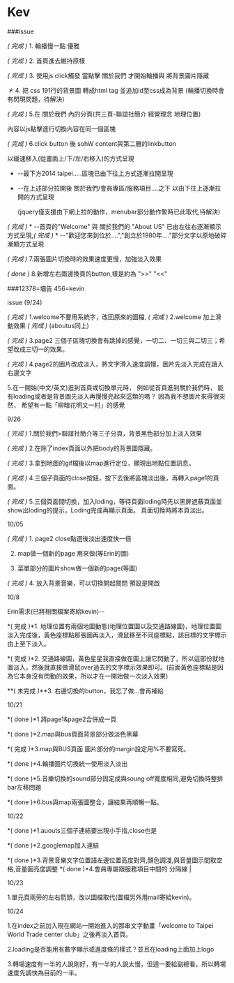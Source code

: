Kev
===

###issue

*( 完成 )* 1. 輪播慢一點 優雅 

*( 完成 )* 2. 首頁進去維持原樣

*( 完成 )* 3. 使用js click觸發 當點擊 關於我們 才開始輪播與 將背景圖片隱藏

*＊* 4. 把 css 191行的背景圖 轉成html tag 並追加id至css成為背景
(輪播切換時會有閃現問題，待解決)

*( 完成 )* 5.在 關於我們 內的分頁(共三頁-聯誼社簡介 經營理念 地理位置) 

內容以js點擊進行切換內容在同一個區塊

*( 完成 )* 6.click button 後 sohW  content與第二層的linkbutton 

  以緩速移入(從畫面上/下/左/右移入)的方式呈現

* --最下方2014 taipei.....區塊已由下往上方式逐漸拉開呈現
* --在上述部分拉開後 關於我們/會員專區/服務項目....之下 以由下往上逐漸拉開的方式呈現

  (jquery僅支援由下網上拉的動作，menubar部分動作暫時已此取代,待解決)

*( 完成 )* * --首頁的"Welcome" 與 關於我們的 "About US" 已由左往右逐漸顯示方式呈現,*( 完成 )* * --"歡迎您來到位於....","創立於1980年...."部分文字以原地破碎漸顯方式呈現

*( 完成 )* 7.兩張圖片切換時的效果速度更慢，加強淡入效果

*( done )* 8.新增左右兩邊換頁的button,樣是約為 ">>" "<<"


###12378=壩告   456=kevin



issue (9/24)

*( 完成 )* 1.welcome不要用系統字，改回原來的圖檔,
*( 完成 )* 2.welcome 加上滑動效果
*( 完成 )* (aboutus同上)

*( 完成 )* 3.page2 三個子區塊切換會有跳掉的感覺，一切二、一切三與二切三；希望改成三切一的效果。

*( 完成 )* 4.page2的圖片改成淡入，將文字滑入速度調慢，圖片先淡入完成在讀入右邊文字


5.在一開始(中文/英文)進到首頁或切換單元時，
例如從首頁進到關於我們時，
能有loading或者是背景圖先淡入再慢慢亮起來這類的嗎？
因為我不想圖片來得很突然，
希望有一點「柳暗花明又一村」的感覺

9/26

*( 完成 )* 1.關於我們>聯誼社簡介等三子分頁，背景黑色部分加上淡入效果

*( 完成 )* 2.在除了index頁面以外把body的背景圖隱藏。

*( 完成 )* 3.拿到地圖的gif檔後以map進行定位，顯現出地點位置訊息。

*( 完成 )* 4.三個子頁面的close按鈕，按下去後將區塊淡出後，再轉入page1的頁面。

*( 完成 )* 5.三個頁面間切換，加入loding，等待頁面loding時先以黑屏遮蔽頁面並show出loding的提示，Loding完成再顯示頁面。
頁面切換時將本頁淡出。

10/05

*( 完成 )* 1. page2 close點選後淡出速度快一倍

2. map做一個新的page 用<map>來做(等Erin的圖)

3. 菜單部分的圖片show做一個新的page(等圖)

*( 完成 )* 4. 放入背景音樂，可以切換開起關閉 預設是開啟

10/8

Erin需求(已將相關檔案寄給kevin)--

*( 完成 )*1. 地理位置有兩個地圖動態(地理位置圖以及交通路線圖)，地理位置圖淡入完成後，黃色座標點那張圖再淡入，滑鼠移至不同座標點，該目標的文字標示由上至下淡入。

*( 完成 )*2. 交通路線圖，黃色星星我直接做在圖上讓它閃動了，所以這部份就地圖淡入，然後就直接做滑鼠over過去的文字標示效果即可。(前面黃色座標點是因為它本身沒有閃動的效果，所以才在一開始做一次淡入效果)

**( 未完成 )**3. 右邊切換的button，我忘了做…會再補給


10/21

*( done )*1.將page1&page2合併成一頁

*( done )*2.map與bus頁面背景部分做淡色黑幕

*( 完成 )*3.map與BUS頁面 圖片部分的margin設定用%不要寫死。

*( done )*4.輪播圖片切換統一使用淡入淡出

*( done )*5.音樂切換的sound部分固定成與soung off寬度相同,避免切換時整排bar左移問題

*( done )*6.bus與map兩張圖整合，讓結果再順暢一點。

10/22

*( done )*1.auouts三個子連結要出現小手指,close也是

*( done )*2.googlemap加入連結

*( done )*3.背景音樂文字位置語左邊位置高度對齊,顏色調淺,與音量圖示間取空格,音量圖亮度調整
*( done )*4.會員專屬跟服務項目中間的 分隔線 |

10/23

1.單元頁兩旁的左右箭頭，改以圖檔取代(圖檔另外用mail寄給kevin)。

10/24

1.在index之前加入現在網站一開始進入的那串文字動畫「welcome to Taipei World Trade center club」之後再淡入首頁。

2.loading是否能用有數字顯示或進度條的樣式？並且在loading上面加上logo

3.轉場速度有一半的人說剛好，有一半的人說太慢，但週一要給副總看，所以轉場速度先調快為目前的一半。


